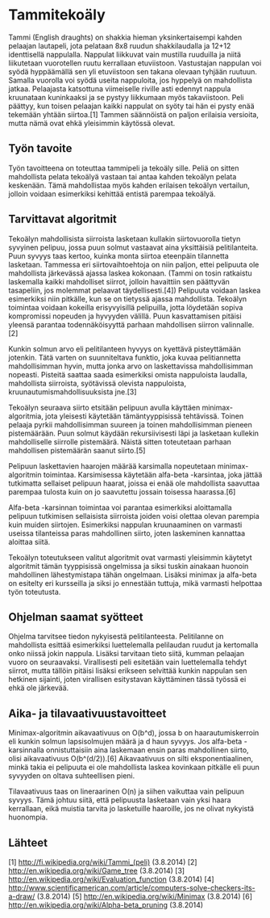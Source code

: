 Tammitekoäly
=======

Tammi (English draughts) on shakkia hieman yksinkertaisempi kahden pelaajan lautapeli, jota pelataan 8x8 ruudun shakkilaudalla ja 12+12 identtisellä nappulalla. Nappulat liikkuvat vain mustilla ruuduilla ja niitä liikutetaan vuorotellen ruutu kerrallaan etuviistoon. Vastustajan nappulan voi syödä hyppäämällä sen yli etuviistoon sen takana olevaan tyhjään ruutuun. Samalla vuorolla voi syödä useita nappuloita, jos hyppelyä on mahdollista jatkaa. Pelaajasta katsottuna viimeiselle riville asti edennyt nappula kruunataan kuninkaaksi ja se pystyy liikkumaan myös takaviistoon. Peli päättyy, kun toisen pelaajan kaikki nappulat on syöty tai hän ei pysty enää tekemään yhtään siirtoa.[1] Tammen säännöistä on paljon erilaisia versioita, mutta nämä ovat ehkä yleisimmin käytössä olevat.


Työn tavoite
-----------

Työn tavoitteena on toteuttaa tammipeli ja tekoäly sille. Peliä on sitten mahdollista pelata tekoälyä vastaan tai antaa kahden tekoälyn pelata keskenään. Tämä mahdollistaa myös kahden erilaisen tekoälyn vertailun, jolloin voidaan esimerkiksi kehittää entistä parempaa tekoälyä.


Tarvittavat algoritmit
-----------

Tekoälyn mahdollisista siirroista lasketaan kullakin siirtovuorolla tietyn syvyinen pelipuu, jossa puun solmut vastaavat aina yksittäisiä pelitilanteita. Puun syvyys taas kertoo, kuinka monta siirtoa eteenpäin tilannetta lasketaan. Tammessa eri siirtovaihtoehtoja on niin paljon, ettei pelipuuta ole mahdollista järkevässä ajassa laskea kokonaan. (Tammi on tosin ratkaistu laskemalla kaikki mahdolliset siirrot, jolloin havaittiin sen päättyvän tasapeliin, jos molemmat pelaavat täydellisesti.[4]) Pelipuuta voidaan laskea esimerkiksi niin pitkälle, kun se on tietyssä ajassa mahdollista. Tekoälyn toimintaa voidaan kokeilla erisyvyisillä pelipuilla, jotta löydetään sopiva kompromissi nopeuden ja hyvyyden välillä. Puun kasvattamisen pitäisi yleensä parantaa todennäköisyyttä parhaan mahdollisen siirron valinnalle.[2]

Kunkin solmun arvo eli pelitilanteen hyvyys on kyettävä pisteyttämään jotenkin. Tätä varten on suunniteltava funktio, joka kuvaa pelitiannetta mahdollisimman hyvin, mutta jonka arvo on laskettavissa mahdollisimman nopeasti. Pisteitä saattaa saada esimerkiksi omista nappuloista laudalla, mahdollista siirroista, syötävissä olevista nappuloista, kruunautumismahdollisuuksista jne.[3]

Tekoälyn seuraava siirto etsitään pelipuun avulla käyttäen minimax-algoritmia, jota yleisesti käytetään tämäntyyppisissä tehtävissä. Toinen pelaaja pyrkii mahdollisimman suureen ja toinen mahdollisimman pieneen pistemäärään. Puun solmut käydään rekursiivisesti läpi ja lasketaan kullekin mahdolliselle siirrolle pistemäärä. Näistä sitten toteutetaan parhaan mahdollisen pistemäärän saanut siirto.[5]

Pelipuun laskettavien haarojen määrää karsimalla nopeutetaan minimax-algoritmin toimintaa. Karsimisessa käytetään alfa-beta -karsintaa, joka jättää tutkimatta sellaiset pelipuun haarat, joissa ei enää ole mahdollista saavuttaa parempaa tulosta kuin on jo saavutettu jossain toisessa haarassa.[6]

Alfa-beta -karsinnan toimintaa voi parantaa esimerkiksi aloittamalla pelipuun tutkimisen sellaisista siirroista joiden voisi olettaa olevan parempia kuin muiden siirtojen. Esimerkiksi nappulan kruunaaminen on varmasti useissa tilanteissa paras mahdollinen siirto, joten laskeminen kannattaa aloittaa siitä.

Tekoälyn toteutukseen valitut algoritmit ovat varmasti yleisimmin käytetyt algoritmit tämän tyyppisissä ongelmissa ja siksi tuskin ainakaan huonoin mahdollinen lähestymistapa tähän ongelmaan. Lisäksi minimax ja alfa-beta on esitelty eri kursseilla ja siksi jo ennestään tuttuja, mikä varmasti helpottaa työn toteutusta.


Ohjelman saamat syötteet
-----------

Ohjelma tarvitsee tiedon nykyisestä pelitilanteesta. Pelitilanne on mahdollista esittää esimerkiksi luettelemalla pelilaudan ruudut ja kertomalla onko niissä jokin nappula. Lisäksi tarvitaan tieto siitä, kumman pelaajan vuoro on seuraavaksi. Virallisesti peli esitetään vain luettelemalla tehdyt siirrot, mutta tällöin pitäisi lisäksi erikseen selvittää kunkin nappulan sen hetkinen sijainti, joten virallisen esitystavan käyttäminen tässä työssä ei ehkä ole järkevää.


Aika- ja tilavaativuustavoitteet
-----------

Minimax-algoritmin aikavaativuus on O(b^d), jossa b on haarautumiskerroin eli kunkin solmun lapsisolmujen määrä ja d haun syvyys. Jos alfa-beta -karsinnalla onnistuttaisiin aina laskemaan ensin paras mahdollinen siirto, olisi aikavaativuus O(b^(d/2)).[6] Aikavaativuus on silti eksponentiaalinen, minkä takia ei pelipuuta ei ole mahdollista laskea kovinkaan pitkälle eli puun syvyyden on oltava suhteellisen pieni.

Tilavaativuus taas on lineraarinen O(n) ja siihen vaikuttaa vain pelipuun syvyys. Tämä johtuu siitä, että pelipuusta lasketaan vain yksi haara kerrallaan, eikä muistia tarvita jo lasketuille haaroille, jos ne olivat nykyistä huonompia.


Lähteet
----------

[1] http://fi.wikipedia.org/wiki/Tammi_(peli) (3.8.2014)
[2] http://en.wikipedia.org/wiki/Game_tree (3.8.2014)
[3] http://en.wikipedia.org/wiki/Evaluation_function (3.8.2014)
[4] http://www.scientificamerican.com/article/computers-solve-checkers-its-a-draw/ (3.8.2014)
[5] http://en.wikipedia.org/wiki/Minimax (3.8.2014)
[6] http://en.wikipedia.org/wiki/Alpha-beta_pruning (3.8.2014)
